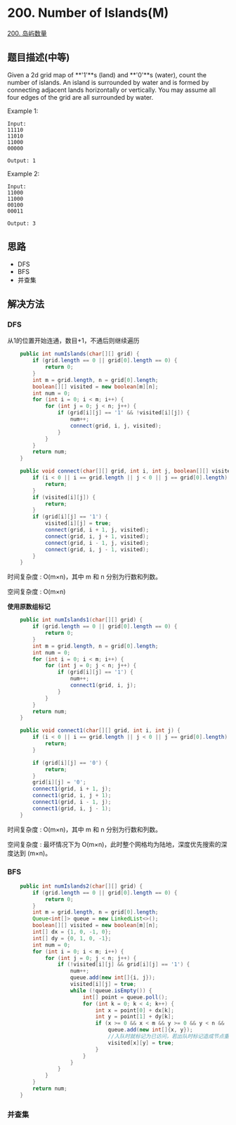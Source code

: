 # 200. Number of Islands(M)

[200. 岛屿数量](https://leetcode-cn.com/problems/number-of-islands/)


## 题目描述(中等)


Given a 2d grid map of **'1'**s (land) and **'0'**s (water), count the number of islands. An island is surrounded by water and is formed by connecting adjacent lands horizontally or vertically. You may assume all four edges of the grid are all surrounded by water.

Example 1:
```
Input:
11110
11010
11000
00000

Output: 1
```
Example 2:
```
Input:
11000
11000
00100
00011

Output: 3
```

## 思路

- DFS
- BFS
- 并查集

## 解决方法



### DFS

从1的位置开始连通，数目+1，不通后则继续遍历

```java
    public int numIslands(char[][] grid) {
        if (grid.length == 0 || grid[0].length == 0) {
            return 0;
        }
        int m = grid.length, n = grid[0].length;
        boolean[][] visited = new boolean[m][n];
        int num = 0;
        for (int i = 0; i < m; i++) {
            for (int j = 0; j < n; j++) {
                if (grid[i][j] == '1' && !visited[i][j]) {
                    num++;
                    connect(grid, i, j, visited);
                }
            }
        }
        return num;
    }

    public void connect(char[][] grid, int i, int j, boolean[][] visited) {
        if (i < 0 || i == grid.length || j < 0 || j == grid[0].length) {
            return;
        }
        if (visited[i][j]) {
            return;
        }
        if (grid[i][j] == '1') {
            visited[i][j] = true;
            connect(grid, i + 1, j, visited);
            connect(grid, i, j + 1, visited);
            connect(grid, i - 1, j, visited);
            connect(grid, i, j - 1, visited);
        }
    }
```
时间复杂度 : O(m×n)，其中 m 和 n 分别为行数和列数。

空间复杂度 : O(m×n)



**使用原数组标记**


```java
    public int numIslands1(char[][] grid) {
        if (grid.length == 0 || grid[0].length == 0) {
            return 0;
        }
        int m = grid.length, n = grid[0].length;
        int num = 0;
        for (int i = 0; i < m; i++) {
            for (int j = 0; j < n; j++) {
                if (grid[i][j] == '1') {
                    num++;
                    connect1(grid, i, j);
                }
            }
        }
        return num;
    }

    public void connect1(char[][] grid, int i, int j) {
        if (i < 0 || i == grid.length || j < 0 || j == grid[0].length) {
            return;
        }

        if (grid[i][j] == '0') {
            return;
        }
        grid[i][j] = '0';
        connect1(grid, i + 1, j);
        connect1(grid, i, j + 1);
        connect1(grid, i - 1, j);
        connect1(grid, i, j - 1);
    }
```

时间复杂度 : O(m×n)，其中 m 和 n 分别为行数和列数。

空间复杂度 : 最坏情况下为 O(m×n)，此时整个网格均为陆地，深度优先搜索的深度达到 (m×n)。



### BFS

```java
    public int numIslands2(char[][] grid) {
        if (grid.length == 0 || grid[0].length == 0) {
            return 0;
        }
        int m = grid.length, n = grid[0].length;
        Queue<int[]> queue = new LinkedList<>();
        boolean[][] visited = new boolean[m][n];
        int[] dx = {1, 0, -1, 0};
        int[] dy = {0, 1, 0, -1};
        int num = 0;
        for (int i = 0; i < m; i++) {
            for (int j = 0; j < n; j++) {
                if (!visited[i][j] && grid[i][j] == '1') {
                    num++;
                    queue.add(new int[]{i, j});
                    visited[i][j] = true;
                    while (!queue.isEmpty()) {
                        int[] point = queue.poll();
                        for (int k = 0; k < 4; k++) {
                            int x = point[0] + dx[k];
                            int y = point[1] + dy[k];
                            if (x >= 0 && x < m && y >= 0 && y < n && !visited[x][y] && grid[x][y] == '1') {
                                queue.add(new int[]{x, y});
                                //入队时就标记为已访问，若出队时标记造成节点重复入队导致会超时
                                visited[x][y] = true;
                            }
                        }
                    }
                }
            }
        }
        return num;
    }
```


### 并查集

